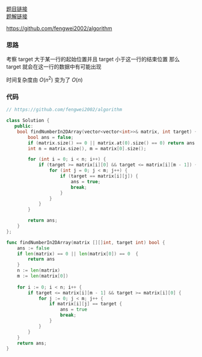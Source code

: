 [题目链接](https://leetcode-cn.com/problems/er-wei-shu-zu-zhong-de-cha-zhao-lcof/)  
[题解链接](https://leetcode-cn.com/problems/er-wei-shu-zu-zhong-de-cha-zhao-lcof/solution/jz04-fengwei2002-by-kycu-i6im/)

https://github.com/fengwei2002/algorithm

### 思路

考察 target 大于某一行的起始位置并且 target 小于这一行的结束位置
那么 target 就会在这一行的数据中有可能出现

时间复杂度由 $O(n^2)$ 变为了 $O(n)$

### 代码

``` cpp
// https://github.com/fengwei2002/algorithm

class Solution {
   public:
    bool findNumberIn2DArray(vector<vector<int>>& matrix, int target) {
        bool ans = false;
        if (matrix.size() == 0 || matrix.at(0).size() == 0) return ans;
        int n = matrix.size(), m = matrix[0].size();

        for (int i = 0; i < n; i++) {
            if (target >= matrix[i][0] && target <= matrix[i][m - 1]) {
                for (int j = 0; j < m; j++) {
                    if (target == matrix[i][j]) {
                        ans = true;
                        break;
                    }
                }
            }
        }

        return ans;
    }
};
```


``` go
func findNumberIn2DArray(matrix [][]int, target int) bool {
    ans := false
    if len(matrix) == 0 || len(matrix[0]) == 0  {
        return ans
    }
    n := len(matrix)
    m := len(matrix[0])
    
    for i := 0; i < n; i++ {
        if target <= matrix[i][m - 1] && target >= matrix[i][0] {
            for j := 0; j < m; j++ {
                if matrix[i][j] == target {
                    ans = true
                    break;
                }
            }
        } 
    }
    return ans;
}
```